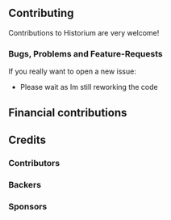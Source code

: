 ## Contributing

Contributions to Historium are very welcome!

### Bugs, Problems and Feature-Requests

If you really want to open a new issue:

-   Please wait as Im still reworking the code

## Financial contributions

## Credits

### Contributors

### Backers

### Sponsors
